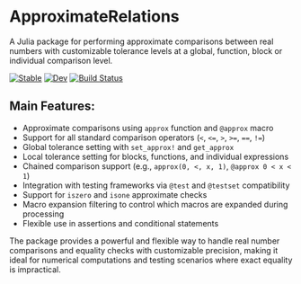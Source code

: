 # ApproximateRelations

A Julia package for performing approximate comparisons between real numbers with customizable tolerance levels at a global, function, block or individual comparison level.

[![Stable](https://img.shields.io/badge/docs-stable-blue.svg)](https://BenCichos.github.io/ApproximateRelations.jl/stable/)
[![Dev](https://img.shields.io/badge/docs-dev-blue.svg)](https://BenCichos.github.io/ApproximateRelations.jl/dev/)
[![Build Status](https://github.com/BenCichos/ApproximateRelations.jl/actions/workflows/CI.yml/badge.svg?branch=main)](https://github.com/BenCichos/ApproximateRelations.jl/actions/workflows/CI.yml?query=branch%3Amain)

## Main Features:
- Approximate comparisons using `approx` function and `@approx` macro
- Support for all standard comparison operators (`<`, `<=`, `>`, `>=`, `==`, `!=`)
- Global tolerance setting with `set_approx!` and `get_approx`
- Local tolerance setting for blocks, functions, and individual expressions
- Chained comparison support (e.g., `approx(0, <, x, 1)`, `@approx 0 < x < 1`)
- Integration with testing frameworks via `@test` and `@testset` compatibility
- Support for `iszero` and `isone` approximate checks
- Macro expansion filtering to control which macros are expanded during processing
- Flexible use in assertions and conditional statements

The package provides a powerful and flexible way to handle real number comparisons
and equality checks with customizable precision, making it ideal for numerical
computations and testing scenarios where exact equality is impractical.


